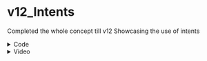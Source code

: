 # v12_Intents
Completed the whole concept till v12
Showcasing the use of intents 

<details><summary>Code</summary>
<p>

## within same app --> Explicit Intent

```kotlin 
val web = Intent(Intent.ACTION_VIEW, Uri.parse("https://www.____"))
            startActivity(web)
```
## your app to another ==> Implicit Intetnt

```kotlin
val callIntent = Intent(Intent.ACTION_DIAL, Uri.parse("tel:"+"93011122334"))
          startActivity(callIntent)
```
</p>
</details>


<details><summary>Video</summary>
<p>

### Adding video for the same

https://user-images.githubusercontent.com/52217208/218351589-33da74e9-a0d1-4673-8d83-925d41db63cc.mp4
</p>
</details>






